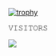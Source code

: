 <a href="https://github.com/MUHIB-143"><img title="trophy" src="https://github-profile-trophy.vercel.app/?username=MUHIB-143&theme=monokai"></a>

<p align="center"> 

 𝚅𝙸𝚂𝙸𝚃𝙾𝚁𝚂 

 <img src="https://profile-counter.glitch.me/MUHIB-143/count.svg" />

</p>
